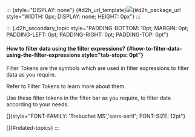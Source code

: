 ::: {style="DISPLAY: none"}
[](ms-xhelp:///?Id=d2h_url_template){#d2h_url_template}![](!package_url!){#d2h_package_url style="WIDTH: 0px; DISPLAY: none; HEIGHT: 0px"}
:::

::: {.d2h_secondary_topic style="PADDING-BOTTOM: 10pt; MARGIN: 0pt; PADDING-LEFT: 0pt; PADDING-RIGHT: 0pt; PADDING-TOP: 0pt"}
#### How to filter data using the filter expressions? {#how-to-filter-data-using-the-filter-expressions style="tab-stops: 0pt"}

Filter Tokens are the symbols which are used in filter expressions to filter data as you require.

Refer to Filter Tokens to learn more about them.

Use these filter tokens in the filter bar as you require, to filter data according to your needs.

[]{style="FONT-FAMILY: 'Trebuchet MS','sans-serif'; FONT-SIZE: 12pt"} 

[]{#related-topics}
:::
